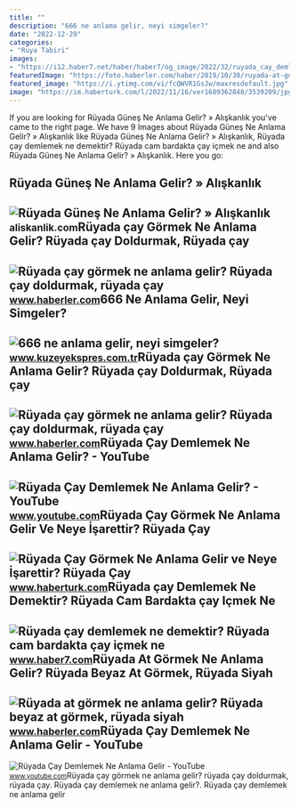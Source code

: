 ```yaml
---
title: ""
description: "666 ne anlama gelir, neyi simgeler?"
date: "2022-12-29"
categories:
- "Ruya Tabiri"
images:
- "https://i12.haber7.net/haber/haber7/og_image/2022/32/ruyada_cay_demlemek_ne_demektir_ruyada_cam_bardakta_cay_icmek_ne_anlama_gelir_1660371787_1962.jpg"
featuredImage: "https://foto.haberler.com/haber/2019/10/30/ruyada-at-gormek-ne-anlama-gelir-12566959_7097_m.jpg"
featured_image: "https://i.ytimg.com/vi/fcQWVR1GsJw/maxresdefault.jpg"
image: "https://im.haberturk.com/l/2022/11/16/ver1689362848/3539209/jpg/1920x1080"
---
```


If you are looking for Rüyada Güneş Ne Anlama Gelir? » Alışkanlık you've came to the right page. We have 9 Images about Rüyada Güneş Ne Anlama Gelir? » Alışkanlık like Rüyada Güneş Ne Anlama Gelir? » Alışkanlık, Rüyada çay demlemek ne demektir? Rüyada cam bardakta çay içmek ne and also Rüyada Güneş Ne Anlama Gelir? » Alışkanlık. Here you go:

Rüyada Güneş Ne Anlama Gelir? » Alışkanlık
------------------------------------------

 ![Rüyada Güneş Ne Anlama Gelir? » Alışkanlık](https://aliskanlik.com/wp-content/uploads/2022/04/Ruyada-Gunes-Ne-Anlama-Gelir.jpeg) <small>aliskanlik.com</small>Rüyada çay Görmek Ne Anlama Gelir? Rüyada çay Doldurmak, Rüyada çay
-------------------------------------------------------------------

 ![Rüyada çay görmek ne anlama gelir? Rüyada çay doldurmak, rüyada çay](https://i.hbrcdn.com/haber/2022/10/28/ruyada-cay-gormek-ne-anlama-gelir-ruyada-cay-15391020_7959_m.jpg) <small>www.haberler.com</small>666 Ne Anlama Gelir, Neyi Simgeler?
-----------------------------------

 ![666 ne anlama gelir, neyi simgeler?](https://kuzeyeksprescomtr.teimg.com/kuzeyekspres-com-tr/uploads/2023/06/666-ne-anlama-gelir.jpg) <small>www.kuzeyekspres.com.tr</small>Rüyada çay Görmek Ne Anlama Gelir? Rüyada çay Doldurmak, Rüyada çay
-------------------------------------------------------------------

 ![Rüyada çay görmek ne anlama gelir? Rüyada çay doldurmak, rüyada çay](https://i.hbrcdn.com/haber/2022/10/28/ruyada-cay-gormek-ne-anlama-gelir-ruyada-cay-15391020_6712_amp.jpg) <small>www.haberler.com</small>Rüyada Çay Demlemek Ne Anlama Gelir? - YouTube
----------------------------------------------

 ![Rüyada Çay Demlemek Ne Anlama Gelir? - YouTube](https://i.ytimg.com/vi/OA53rOCs3dk/maxresdefault.jpg) <small>www.youtube.com</small>Rüyada Çay Görmek Ne Anlama Gelir Ve Neye İşarettir? Rüyada Çay
---------------------------------------------------------------

 ![Rüyada Çay Görmek Ne Anlama Gelir ve Neye İşarettir? Rüyada Çay](https://im.haberturk.com/l/2022/11/16/ver1689362848/3539209/jpg/1920x1080) <small>www.haberturk.com</small>Rüyada çay Demlemek Ne Demektir? Rüyada Cam Bardakta çay Içmek Ne
-----------------------------------------------------------------

 ![Rüyada çay demlemek ne demektir? Rüyada cam bardakta çay içmek ne](https://i12.haber7.net/haber/haber7/og_image/2022/32/ruyada_cay_demlemek_ne_demektir_ruyada_cam_bardakta_cay_icmek_ne_anlama_gelir_1660371787_1962.jpg) <small>www.haber7.com</small>Rüyada At Görmek Ne Anlama Gelir? Rüyada Beyaz At Görmek, Rüyada Siyah
----------------------------------------------------------------------

 ![Rüyada at görmek ne anlama gelir? Rüyada beyaz at görmek, rüyada siyah](https://foto.haberler.com/haber/2019/10/30/ruyada-at-gormek-ne-anlama-gelir-12566959_7097_m.jpg) <small>www.haberler.com</small>Rüyada Çay Demlemek Ne Anlama Gelir - YouTube
---------------------------------------------

 ![Rüyada Çay Demlemek Ne Anlama Gelir - YouTube](https://i.ytimg.com/vi/fcQWVR1GsJw/maxresdefault.jpg) <small>www.youtube.com</small>Rüyada çay görmek ne anlama gelir? rüyada çay doldurmak, rüyada çay. Rüyada çay demlemek ne anlama gelir?. Rüyada çay demlemek ne anlama gelir
